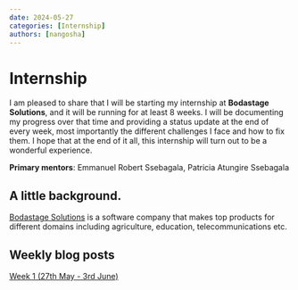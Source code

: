 ```yaml
---
date: 2024-05-27 
categories: [Internship]
authors: [nangosha]
---
```


# Internship

I am pleased to share that I will be starting my internship at **Bodastage Solutions**, and it will be running for at least 8 weeks. I will be documenting my progress over that time and providing a status update at the end of every week, most importantly the different challenges I face and how to fix them. I hope that at the end of it all, this internship will turn out to be a wonderful experience.

**Primary mentors**: Emmanuel Robert Ssebagala, Patricia Atungire Ssebagala

<!-- more -->

## A little background.

[Bodastage Solutions](https://www.bodastage.com) is a software company that makes top products for different domains including agriculture, education, telecommunications etc.

## Weekly blog posts

[Week 1 (27th May - 3rd June)](./week_1.md)
